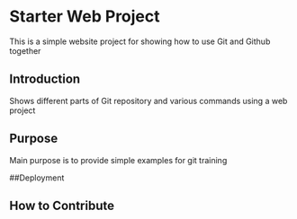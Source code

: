 # Starter Web Project

This is a simple website project for showing how to use Git and Github together

## Introduction

Shows different parts of Git repository and various commands using a web project

## Purpose 
Main purpose is to provide simple examples for git training 

##Deployment

## How to Contribute